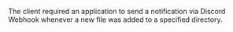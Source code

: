 The client required an application to send a notification via Discord Webhook whenever a new file was added to a specified directory.
